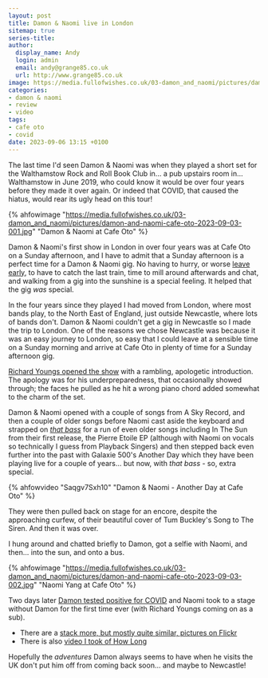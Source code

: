 ```yaml
---
layout: post
title: Damon & Naomi live in London
sitemap: true
series-title:
author:
  display_name: Andy
  login: admin
  email: andy@grange85.co.uk
  url: http://www.grange85.co.uk
image: https://media.fullofwishes.co.uk/03-damon_and_naomi/pictures/damon-and-naomi-cafe-oto-2023-09-03-001.jpg
categories:
- damon & naomi
- review
- video
tags:
- cafe oto
- covid
date: 2023-09-06 13:15 +0100
---
```

The last time I'd seen Damon & Naomi was when they played a short set for the Walthamstow Rock and Roll Book Club in... a pub upstairs room in... Walthamstow in June 2019, who could know it would be over four years before they made it over again. Or indeed that COVID, that caused the hiatus, would rear its ugly head on this tour!

{% ahfowimage "https://media.fullofwishes.co.uk/03-damon_and_naomi/pictures/damon-and-naomi-cafe-oto-2023-09-03-001.jpg" "Damon & Naomi at Cafe Oto" %}

Damon & Naomi's first show in London in over four years was at Cafe Oto on a Sunday afternoon, and I have to admit that a Sunday afternoon is a perfect time for a Damon & Naomi gig. No having to hurry, or worse [leave early](/2009/09/05/review-damon-naomi-cafe-oto-london/), to have to catch the last train, time to mill around afterwards and chat, and walking from a gig into the sunshine is a special feeling. It helped that the gig _was_ special.

In the four years since they played I had moved from London, where most bands play, to the North East of England, just outside Newcastle, where lots of bands don't. Damon & Naomi couldn't get a gig in Newcastle so I made the trip to London. One of the reasons we chose Newcastle was because it was an easy journey to London, so easy that I could leave at a sensible time on a Sunday morning and arrive at Cafe Oto in plenty of time for a Sunday afternoon gig.

<!--more-->

[Richard Youngs opened the show](https://www.flickr.com/photos/grange85/53167530152/in/album-72177720310997512/) with a rambling, apologetic introduction. The apology was for his underpreparedness, that occasionally showed through; the faces he pulled as he hit a wrong piano chord added somewhat to the charm of the set.

Damon & Naomi opened with a couple of songs from A Sky Record, and then a couple of older songs before Naomi cast aside the keyboard and strapped on _[that bass](https://www.flickr.com/photos/grange85/53167531837/in/album-72177720310997512/)_ for a run of even older songs including In The Sun from their first release, the Pierre Etoile EP (although with Naomi on vocals so technically I guess from Playback Singers) and then stepped back even further into the past with Galaxie 500's Another Day which they have been playing live for a couple of years... but now, with _that bass_ - so, extra special.

{% ahfowvideo "Saqgv7Sxh10" "Damon & Naomi - Another Day at Cafe Oto" %}

They were then pulled back on stage for an encore, despite the approaching curfew, of their beautiful cover of Tum Buckley's Song to The Siren. And then it was over.

I hung around and chatted briefly to Damon, got a selfie with Naomi, and then... into the sun, and onto a bus.

{% ahfowimage "https://media.fullofwishes.co.uk/03-damon_and_naomi/pictures/damon-and-naomi-cafe-oto-2023-09-03-002.jpg" "Naomi Yang at Cafe Oto" %}

Two days later [Damon tested positive for COVID](https://www.instagram.com/p/Cw0VkkMNdHD/) and Naomi took to a stage without Damon for the first time ever (with Richard Youngs coming on as a sub).

- There are a [stack more, but mostly quite similar, pictures on Flickr](https://www.flickr.com/photos/grange85/albums/72177720310997512)
- There is also [video I took of How Long](https://youtu.be/HgjfR8zeYew?si=7NohK11RvHm8XWuQ&t=87)

Hopefully the _adventures_ Damon always seems to have when he visits the UK don't put him off from coming back soon... and maybe to Newcastle!

